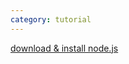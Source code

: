 ```yaml
---
category: tutorial
---
```


[download & install node.js](https://nodejs.org/en/download/package-manager)
